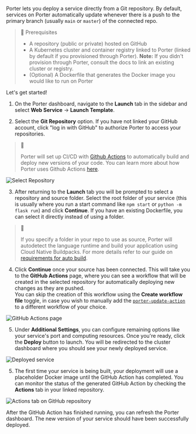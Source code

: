 Porter lets you deploy a service directly from a Git repository. By default, services on Porter automatically update whenever there is a push to the primary branch (usually `main` or `master`) of the connected repo.

> 📘 Prerequisites
> 
> - A repository (public or private) hosted on GitHub
> - A Kubernetes cluster and container registry linked to Porter (linked by default if you provisioned through Porter). **Note:** If you didn't provision through Porter, consult the docs to link an existing cluster or registry. 
> - (Optional) A Dockerfile that generates the Docker image you would like to run on Porter

Let's get started!

1. On the Porter dashboard, navigate to the **Launch** tab in the sidebar and select **Web Service** -> **Launch Template**.

2. Select the **Git Repository** option. If you have not linked your GitHub account, click "log in with GitHub" to authorize Porter to access your repositories.

> 📘
> 
> Porter will set up CI/CD with [Github Actions](https://github.com/features/actions) to automatically build and deploy new versions of your code. You can learn more about how Porter uses Github Actions [here](https://docs.getporter.dev/docs/auto-deploy-requirements#cicd-with-github-actions).

![Select Repository](https://files.readme.io/0660e91-Screen_Shot_2021-03-17_at_7.20.44_PM.png "Screen Shot 2021-03-17 at 7.20.44 PM.png")

3. After returning to the **Launch** tab you will be prompted to select a repository and source folder. Select the root folder of your service (this is usually where you run a start command like `npm start` or `python -m flask run`) and click **Continue**. If you have an existing Dockerfile, you can select it directly instead of using a folder. 

> 📘
> 
> If you specify a folder in your repo to use as source, Porter will autodetect the language runtime and build your application using Cloud Native Buildpacks. For more details refer to our guide on [requirements for auto build](https://docs.getporter.dev/docs/auto-deploy-requirements).

4. Click **Continue** once your source has been connected. This will take you to the **GitHub Actions** page, where you can see a workflow that will be created in the selected repository for automatically deploying new changes as they are pushed.  
You can skip the creation of this workflow using the **Create workflow file** toggle, in case you wish to manually add the [`porter-update-action`](https://github.com/porter-dev/porter-update-action) to a different workflow of your choice.


![GitHub Actions page](https://user-images.githubusercontent.com/44864521/129893348-44d63d54-115b-436b-bc41-48c6d8c94dc2.png)

5. Under **Additional Settings**, you can configure remaining options like your service's port and computing resources. Once you're ready, click the **Deploy** button to launch. You will be redirected to the cluster dashboard where you should see your newly deployed service.

![Deployed service](https://files.readme.io/4f731ca-Screen_Shot_2021-03-17_at_7.53.40_PM.png "Screen Shot 2021-03-17 at 7.53.40 PM.png")

5. The first time your service is being built, your deployment will use a placeholder Docker image until the GitHub Action has completed. You can monitor the status of the generated GitHub Action by checking the **Actions** tab in your linked repository.

![Actions tab on GitHub repository](https://files.readme.io/ffe7b14-d1046ba-Screen_Shot_2021-02-26_at_11.33.55_AM.png "Screen_Shot_2021-02-26_at_11.33.55_AM.png")

After the GitHub Action has finished running, you can refresh the Porter dashboard. The new version of your service should have been successfully deployed.
